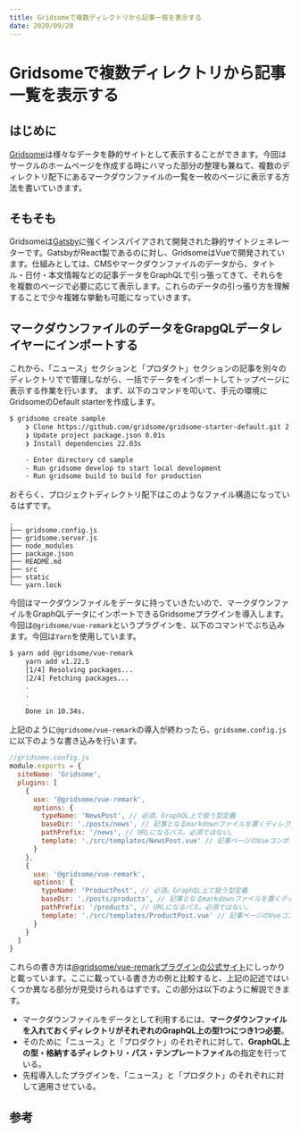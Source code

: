 ```yaml
---
title: Gridsomeで複数ディレクトリから記事一覧を表示する
date: 2020/09/28
---
```

# Gridsomeで複数ディレクトリから記事一覧を表示する

## はじめに
[Gridsome](https://gridsome.org/)は様々なデータを静的サイトとして表示することができます。今回はサークルのホームページを作成する時にハマった部分の整理も兼ねて、複数のディレクトリ配下にあるマークダウンファイルの一覧を一枚のページに表示する方法を書いていきます。

## そもそも
Gridsomeは[Gatsby](https://www.gatsbyjs.com/)に強くインスパイアされて開発された静的サイトジェネレーターです。GatsbyがReact製であるのに対し、GridsomeはVueで開発されています。仕組みとしては、CMSやマークダウンファイルのデータから、タイトル・日付・本文情報などの記事データをGraphQLで引っ張ってきて、それらをを複数のページで必要に応じて表示します。これらのデータの引っ張り方を理解することで少々複雑な挙動も可能になっていきます。

## マークダウンファイルのデータをGrapgQLデータレイヤーにインポートする
これから、「ニュース」セクションと「プロダクト」セクションの記事を別々のディレクトリでで管理しながら、一括でデータをインポートしてトップページに表示する作業を行います。
まず、以下のコマンドを叩いて、手元の環境にGridsomeのDefault starterを作成します。
```sh
$ gridsome create sample
    ❯ Clone https://github.com/gridsome/gridsome-starter-default.git 2.05s
    ❯ Update project package.json 0.01s
    ❯ Install dependencies 22.03s

    - Enter directory cd sample
    - Run gridsome develop to start local development
    - Run gridsome build to build for production
```
おそらく、プロジェクトディレクトリ配下はこのようなファイル構造になっているはずです。
```
.
├── gridsome.config.js
├── gridsome.server.js
├── node_modules
├── package.json
├── README.md
├── src
├── static
└── yarn.lock
```
今回はマークダウンファイルをデータに持っていきたいので、マークダウンファイルをGraphQLデータにインポートできるGridsomeプラグインを導入します。今回は`@gridsome/vue-remark`というプラグインを、以下のコマンドでぶち込みます。今回は`Yarn`を使用しています。
```sh
$ yarn add @gridsome/vue-remark
    yarn add v1.22.5
    [1/4] Resolving packages...
    [2/4] Fetching packages...
    .
    .
    .
    Done in 10.34s.
```
上記のように`@gridsome/vue-remark`の導入が終わったら、`gridsome.config.js`に以下のような書き込みを行います。
```js
//gridsome.config.js
module.exports = {
  siteName: 'Gridsome',
  plugins: [
    {
      use: '@gridsome/vue-remark',
      options: {
        typeName: 'NewsPost', // 必須。GraphQL上で扱う型定義
        baseDir: './posts/news', // 記事となるmarkdownファイルを置くディレクトリ
        pathPrefix: '/news', // URLになるパス。必須ではない。
        template: './src/templates/NewsPost.vue' // 記事ページのVueコンポーネントファイルの指定
      }
    },
    {
      use: '@gridsome/vue-remark',
      options: {
        typeName: 'ProductPost', // 必須。GraphQL上で扱う型定義
        baseDir: './posts/products', // 記事となるmarkdownファイルを置くディレクトリ
        pathPrefix: '/products', // URLになるパス。必須ではない。
        template: './src/templates/ProductPost.vue' // 記事ページのVueコンポーネントファイルの指定
      }
    }  
  ]
}
```
これらの書き方は[@gridsome/vue-remarkプラグインの公式サイト](https://gridsome.org/plugins/@gridsome/vue-remark)にしっかりと載っています。ここに載っている書き方の例と比較すると、上記の記述ではいくつか異なる部分が見受けられるはずです。この部分は以下のように解説できます。
- マークダウンファイルをデータとして利用するには、**マークダウンファイルを入れておくディレクトリがそれぞれのGraphQL上の型1つにつき1つ必要**。
- そのために「ニュース」と「プロダクト」のそれぞれに対して、**GraphQL上の型・格納するディレクトリ・パス・テンプレートファイル**の指定を行っている。
- 先程導入したプラグインを、「ニュース」と「プロダクト」のそれぞれに対して適用させている。

## 参考
